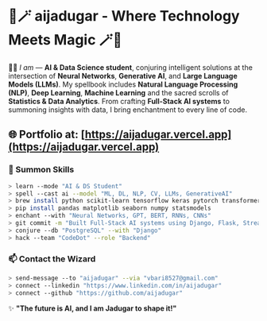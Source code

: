 # 🎩🪄 aijadugar - Where Technology Meets Magic 🪄🎩

🧙‍♂️ _I am_ — **AI & Data Science student**, conjuring intelligent solutions at the intersection of **Neural Networks**, **Generative AI**, and **Large Language Models (LLMs)**. My spellbook includes **Natural Language Processing (NLP)**, **Deep Learning**, **Machine Learning** and the sacred scrolls of **Statistics & Data Analytics**. From crafting **Full-Stack AI systems** to summoning insights with data, I bring enchantment to every line of code.  

## 🌐 Portfolio at: [https://aijadugar.vercel.app](https://aijadugar.vercel.app)

### 🧪 Summon Skills

```bash
> learn --mode "AI & DS Student"
> spell --cast ai --model "ML, DL, NLP, CV, LLMs, GenerativeAI"
> brew install python scikit-learn tensorflow keras pytorch transformers huggingface opencv
> pip install pandas matplotlib seaborn numpy statsmodels
> enchant --with "Neural Networks, GPT, BERT, RNNs, CNNs"
> git commit -m "Built Full-Stack AI systems using Django, Flask, Streamlit, Vue.js, React.js"
> conjure --db "PostgreSQL" --with "Django"
> hack --team "CodeDot" --role "Backend"
```

### 📫 Contact the Wizard

```bash
> send-message --to "aijadugar" --via "vbari8527@gmail.com"
> connect --linkedin "https://www.linkedin.com/in/aijadugar"
> connect --github "https://github.com/aijadugar"
```
 
✨ **"The future is AI, and I am Jadugar to shape it!"** 






